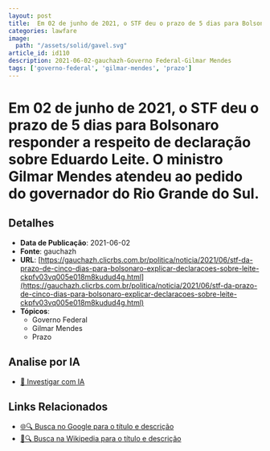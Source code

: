 ```yaml
---
layout: post
title:  Em 02 de junho de 2021, o STF deu o prazo de 5 dias para Bolsonaro responder a respeito de declaração sobre Eduardo Leite. O ministro Gilmar Mendes atendeu ao pedido do governador do Rio Grande do Sul.
categories: lawfare
image: 
  path: "/assets/solid/gavel.svg"
article_id: id110
description: 2021-06-02-gauchazh-Governo Federal-Gilmar Mendes
tags: ['governo-federal', 'gilmar-mendes', 'prazo']
---
```


# Em 02 de junho de 2021, o STF deu o prazo de 5 dias para Bolsonaro responder a respeito de declaração sobre Eduardo Leite. O ministro Gilmar Mendes atendeu ao pedido do governador do Rio Grande do Sul.

## Detalhes
- **Data de Publicação**: 2021-06-02
- **Fonte**: gauchazh
- **URL**: [https://gauchazh.clicrbs.com.br/politica/noticia/2021/06/stf-da-prazo-de-cinco-dias-para-bolsonaro-explicar-declaracoes-sobre-leite-ckpfv03vq005e018m8kudud4g.html](https://gauchazh.clicrbs.com.br/politica/noticia/2021/06/stf-da-prazo-de-cinco-dias-para-bolsonaro-explicar-declaracoes-sobre-leite-ckpfv03vq005e018m8kudud4g.html)
- **Tópicos**:
  - Governo Federal
  - Gilmar Mendes
  - Prazo

## Analise por IA
- [🤖 Investigar com IA](https://www.perplexity.ai/search?q=%22not%C3%ADcia%20artigo%20Brasil%22%20Em%2002%20de%20junho%20de%202021%2C%20o%20STF%20deu%20o%20prazo%20de%205%20dias%20para%20Bolsonaro%20responder%20a%20respeito%20de%20declara%C3%A7%C3%A3o%20sobre%20Eduardo%20Leite.%20O%20ministro%20Gilmar%20Mendes%20atendeu%20ao%20pedido%20do%20governador%20do%20Rio%20Grande%20do%20Sul.%20gauchazh%202021-06-02)

## Links Relacionados
- [🌐🔍 Busca no Google para o título e descrição](https://www.google.com/search?q=%22not%C3%ADcia%20artigo%20Brasil%22%20Em%2002%20de%20junho%20de%202021%2C%20o%20STF%20deu%20o%20prazo%20de%205%20dias%20para%20Bolsonaro%20responder%20a%20respeito%20de%20declara%C3%A7%C3%A3o%20sobre%20Eduardo%20Leite.%20O%20ministro%20Gilmar%20Mendes%20atendeu%20ao%20pedido%20do%20governador%20do%20Rio%20Grande%20do%20Sul.%20gauchazh%202021-06-02)
- [📖🔍 Busca na Wikipedia para o título e descrição](https://pt.wikipedia.org/w/index.php?search=%22not%C3%ADcia%20artigo%20Brasil%22%20Em%2002%20de%20junho%20de%202021%2C%20o%20STF%20deu%20o%20prazo%20de%205%20dias%20para%20Bolsonaro%20responder%20a%20respeito%20de%20declara%C3%A7%C3%A3o%20sobre%20Eduardo%20Leite.%20O%20ministro%20Gilmar%20Mendes%20atendeu%20ao%20pedido%20do%20governador%20do%20Rio%20Grande%20do%20Sul.%20gauchazh%202021-06-02)

